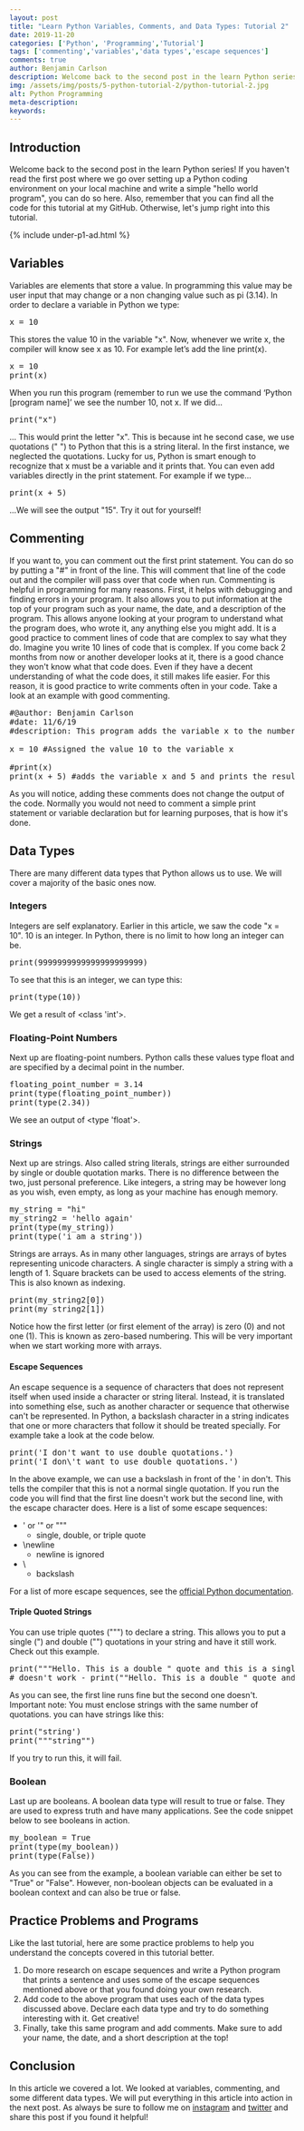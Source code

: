 ```yaml
---
layout: post
title: "Learn Python Variables, Comments, and Data Types: Tutorial 2"
date: 2019-11-20
categories: ['Python', 'Programming','Tutorial']
tags: ['commenting','variables','data types','escape sequences']
comments: true
author: Benjamin Carlson
description: Welcome back to the second post in the learn Python series! If you haven't read the first post where we go over setting up a Python coding environment on your local machine and write a simple "hello world program"
img: /assets/img/posts/5-python-tutorial-2/python-tutorial-2.jpg
alt: Python Programming
meta-description: 
keywords: 
---
```


## Introduction

Welcome back to the second post in the learn Python series! If you haven't read the first post where we go over setting up a Python coding environment on your local machine and write a simple "hello world program", you can do so here. Also, remember that you can find all the code for this tutorial at my GitHub. Otherwise, let's jump right into this tutorial.

{% include under-p1-ad.html %}

## Variables

<span style="font-weight: 400;">Variables are elements that store a value. In programming this value may be user input that may change or a non changing value such as pi (3.14). In order to declare a variable in Python we type:</span>

<pre class="theme:github toolbar:2 show-lang:1 lang:python decode:true">x = 10
</pre>

<span style="font-weight: 400;">This stores the value 10 in the variable "x". Now, whenever we write x, the compiler will know see x as 10\. For example let’s add the line print(x).</span>

<pre class="theme:github toolbar:2 show-lang:1 lang:python mark:2 decode:true">x = 10
print(x)</pre>

<span style="font-weight: 400;">When you run this program (remember to run we use the command ‘Python [program name]’ we see the number 10, not x. If we did... </span>

<pre class="theme:github toolbar:2 show-lang:1 lang:python decode:true">print("x")</pre>

... This would print the letter "x". This is because int he second case, we use quotations (" ") to Python that this is a string literal. In the first instance, we neglected the quotations. Lucky for us, Python is smart enough to recognize that x must be a variable and it prints that. <span style="font-weight: 400;">You can even add variables directly in the print statement. For example if we type...</span>

<pre class="theme:github toolbar:2 lang:python decode:true">print(x + 5)</pre>

<span style="font-weight: 400;">...We will see the output "15".</span> <span style="font-weight: 400;">Try it out for yourself!</span>

## Commenting

<span style="font-weight: 400;">If you want to, you can comment out the first print statement. You can do so by putting a "#" in front of the line. This will comment that line of the code out and the compiler will pass over that code when run.</span> <span style="font-weight: 400;">Commenting is helpful in programming for many reasons.</span> <span style="font-weight: 400;">First, it helps with debugging and finding errors in your program. It also allows you to put information at the top of your program such as your name, the date, and a description of the program. This allows anyone looking at your program to understand what the program does, who wrote it, any anything else you might add.</span> <span style="font-weight: 400;">It is a good practice to comment lines of code that are complex to say what they do. Imagine you write 10 lines of code that is complex. If you come back 2 months from now or another developer looks at it, there is a good chance they won't know what that code does. Even if they have a decent understanding of what the code does, it still makes life easier.</span> <span style="font-weight: 400;">For this reason, it is good practice to write comments often in your code. Take a look at an example with good commenting. </span>

<pre class="theme:github toolbar:2 lang:python decode:true">#@author: Benjamin Carlson
#date: 11/6/19
#description: This program adds the variable x to the number 5 and prints the result

x = 10 #Assigned the value 10 to the variable x

#print(x)
print(x + 5) #adds the variable x and 5 and prints the result
</pre>

As you will notice, adding these comments does not change the output of the code. Normally you would not need to comment a simple print statement or variable declaration but for learning purposes, that is how it's done.

## Data Types

<span style="font-weight: 400;">There are many different data types that Python allows us to use. We will cover a majority of the basic ones now. </span>

### Integers

Integers are self explanatory. Earlier in this article, we saw the code "x = 10". 10 is an integer. In Python, there is no limit to how long an integer can be.

<pre class="theme:github toolbar:2 lang:python decode:true ">print(9999999999999999999999)</pre>

To see that this is an integer, we can type this:

<pre class="theme:github toolbar:2 lang:python decode:true ">print(type(10))</pre>

We get a result of <class 'int'>.

### Floating-Point Numbers

Next up are floating-point numbers. Python calls these values type float and are specified by a decimal point in the number.

<pre class="theme:github toolbar:2 lang:python decode:true ">floating_point_number = 3.14
print(type(floating_point_number))
print(type(2.34))</pre>

We see an output of <type 'float'>.

### Strings

Next up are strings. Also called string literals, strings are either surrounded by single or double quotation marks. There is no difference between the two, just personal preference. Like integers, a string may be however long as you wish, even empty, as long as your machine has enough memory.

<pre class="theme:github toolbar:2 lang:python decode:true">my_string = "hi"
my_string2 = 'hello again'
print(type(my_string))
print(type('i am a string'))</pre>

Strings are arrays. As in many other languages, strings are arrays of bytes representing unicode characters. A single character is simply a string with a length of 1. Square brackets can be used to access elements of the string. This is also known as indexing.

<pre class="theme:github toolbar:2 lang:python decode:true">print(my_string2[0]) 
print(my_string2[1])</pre>

Notice how the first letter (or first element of the array) is zero (0) and not one (1). This is known as zero-based numbering. This will be very important when we start working more with arrays.

#### Escape Sequences

An escape sequence is a sequence of characters that does not represent itself when used inside a character or string literal. Instead, it is translated into something else, such as another character or sequence that otherwise can't be represented. In Python, a backslash character in a string indicates that one or more characters that follow it should be treated specially. For example take a look at the code below.

<pre class="theme:github toolbar:2 lang:python decode:true ">print('I don't want to use double quotations.')
print('I don\'t want to use double quotations.')</pre>

In the above example, we can use a backslash in front of the ' in don't. This tells the compiler that this is not a normal single quotation. If you run the code you will find that the first line doesn't work but the second line, with the escape character does. Here is a list of some escape sequences:

*   \' or \'" or \"""
    *   single, double, or triple quote
*   \newline
    *   newline is ignored
*   \\
    *   backslash

For a list of more escape sequences, see the [official Python documentation](https://docs.python.org/2.0/ref/strings.html).

#### Triple Quoted Strings

You can use triple quotes (""") to declare a string. This allows you to put a single (") and double ("") quotations in your string and have it still work. Check out this example.

<pre class="theme:github toolbar:2 lang:python decode:true">print("""Hello. This is a double " quote and this is a single ' quote.""")
# doesn't work - print(""Hello. This is a double " quote and this is a single ' quote."")</pre>

As you can see, the first line runs fine but the second one doesn't. Important note: You must enclose strings with the same number of quotations. you can have strings like this:

<pre class="theme:github toolbar:2 lang:python decode:true ">print("string')
print("""string"")</pre>

If you try to run this, it will fail.

### Boolean

Last up are booleans. A boolean data type will result to true or false. They are used to express truth and have many applications. See the code snippet below to see booleans in action.

<pre class="theme:github toolbar:2 lang:python decode:true">my_boolean = True
print(type(my_boolean))
print(type(False))</pre>

As you can see from the example, a boolean variable can either be set to "True" or "False". However, non-boolean objects can be evaluated in a boolean context and can also be true or false.

## Practice Problems and Programs

Like the last tutorial, here are some practice problems to help you understand the concepts covered in this tutorial better.

1.  Do more research on escape sequences and write a Python program that prints a sentence and uses some of the escape sequences mentioned above or that you found doing your own research.
2.  Add code to the above program that uses each of the data types discussed above. Declare each data type and try to do something interesting with it. Get creative!
3.  Finally, take this same program and add comments. Make sure to add your name, the date, and a short description at the top!

## Conclusion

In this article we covered a lot. We looked at variables, commenting, and some different data types. We will put everything in this article into action in the next post. As always be sure to follow me on [instagram](https://www.instagram.com/compscicentral/?hl=en) and [twitter](https://twitter.com/compscicentral) and share this post if you found it helpful!
